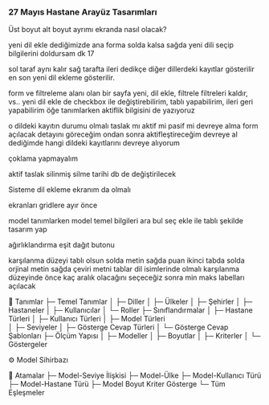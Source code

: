 ### 27 Mayıs Hastane Arayüz Tasarımları

Üst boyut alt boyut ayrımı ekranda nasıl olacak?

yeni dil ekle dediğimizde ana forma solda kalsa sağda yeni dili seçip bilgilerini doldursam dk 17

sol taraf aynı kalır sağ tarafta ileri dedikçe diğer dillerdeki kayıtlar gösterilir en son yeni dil ekleme gösterilir. 

form ve filtreleme alanı olan bir sayfa
yeni, dil ekle, filtrele filtreleri kaldır, vs..
yeni dil ekle de checkbox ile değiştirebilirim, tablı yapabilirim, ileri geri yapabilirim
öğe tanımlarken aktiflik bilgisini de yazıyoruz

o dildeki kayıtın durumu olmalı taslak mı aktif mi pasif mi
devreye alma form açılacak detayını göreceğim ondan sonra aktifleştireceğim
devreye al dediğimde hangi dildeki kayıtlarını devreye alıyorum

çoklama yapmayalım

aktif taslak silinmiş silme tarihi db de değiştirilecek

Sisteme dil ekleme ekranım da olmalı


ekranları gridlere ayır önce 


model tanımlarken model temel bilgileri ara bul seç ekle ile tablı şekilde tasarım yap

ağırlıklandırma eşit dağıt butonu

karşılanma düzeyi tablı olsun 
solda metin sağda puan 
ikinci tabda solda orjinal metin sağda çeviri metni
tablar dil isimlerinde olmalı
karşılanma düzeyinde önce kaç aralık olacağını seçeceğiz sonra min maks labelları açılacak



📁 Tanımlar
   ├─ Temel Tanımlar
   │   ├─ Diller
   │   ├─ Ülkeler
   │   ├─ Şehirler
   │   ├─ Hastaneler
   │   ├─ Kullanıcılar
   │   └─ Roller
   ├─ Sınıflandırmalar
   │   ├─ Hastane Türleri
   │   ├─ Kullanıcı Türleri
   │   ├─ Model Türleri   
   │   ├─ Seviyeler
   │   ├─ Gösterge Cevap Türleri
   │   └─ Gösterge Cevap Şablonları
   ├─ Ölçüm Yapısı
   │   ├─ Modeller
   │   ├─ Boyutlar
   │   ├─ Kriterler
   │   └─ Göstergeler


⚙️ Model Sihirbazı


🔁 Atamalar
   ├─ Model-Seviye İlişkisi
   ├─ Model-Ülke
   ├─ Model-Kullanıcı Türü
   ├─ Model-Hastane Türü
   ├─ Model Boyut Kriter Gösterge
   └─ Tüm Eşleşmeler
